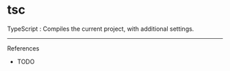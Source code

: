 # tsc

TypeScript : Compiles the current project, with additional settings.

---

References

- TODO
